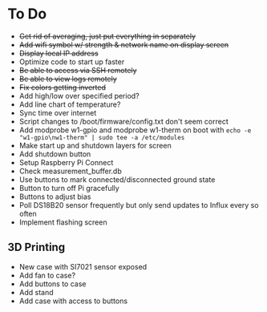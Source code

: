 # To Do
- ~~Get rid of averaging, just put everything in separately~~
- ~~Add wifi symbol w/ strength & network name on display screen~~
- ~~Display local IP address~~
- Optimize code to start up faster
- ~~Be able to access via SSH remotely~~
- ~~Be able to view logs remotely~~
- ~~Fix colors getting inverted~~
- Add high/low over specified period?
- Add line chart of temperature?
- Sync time over internet
- Script changes to /boot/firmware/config.txt don't seem correct
- Add modprobe w1-gpio and modprobe w1-therm on boot with `echo -e "w1-gpio\nw1-therm" | sudo tee -a /etc/modules`
- Make start up and shutdown layers for screen
- Add shutdown button
- Setup Raspberry Pi Connect
- Check measurement_buffer.db
- Use buttons to mark connected/disconnected ground state
- Button to turn off Pi gracefully
- Buttons to adjust bias
- Poll DS18B20 sensor frequently but only send updates to Influx every so often
- Implement flashing screen

## 3D Printing
- New case with SI7021 sensor exposed
- Add fan to case?
- Add buttons to case
- Add stand
- Add case with access to buttons
